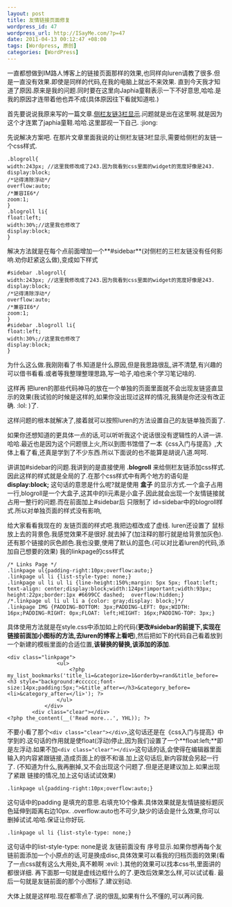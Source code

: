 ```yaml
--- 
layout: post
title: 友情链接页面修复
wordpress_id: 47
wordpress_url: http://ISayMe.com/?p=47
date: 2011-04-13 00:12:47 +08:00
tags: [Wordpress, 原创]
categories: [WordPress]
---
```

一直都想做到IM路人博客上的链接页面那样的效果,也同样向luren请教了很多.但是一直没有效果.即使是同样的代码,在我的电脑上就出不来效果.
直到今天我才知道了原因.原来是我的问题.同时要在这里向Japhia童鞋表示一下不好意思,哈哈.是我的原因才连带着他也弄不成(具体原因往下看就知道啦.)

首先要说说我原来写的一篇文章.[侧栏友链3栏显示](http://isayme.com/2011/04/33-three-column-friends-sidebar).问题就是出在这里啊.就是因为这个才连累了japhia童鞋.哈哈.这里鄙视一下自己. :jiong: 

先说解决方案吧. 在那片文章里面我说的让侧栏友链3栏显示,需要给侧栏的友链一个css样式.

    .blogroll{
    width:243px; //这里我修改成了243.因为我看到css里面的widget的宽度好像是243.
    display:block;
    /*记得清除浮动*/
    overflow:auto;
    /*兼容IE6*/
    zoom:1;
    }
    .blogroll li{
    float:left;
    width:30%;//这里我也修改了
    display:block;
    }
解决方法就是在每个点前面增加一个**#sidebar**(对侧栏的三栏友链没有任何影响.劝你赶紧这么做),变成如下样式

    #sidebar .blogroll{
    width:243px; //这里我修改成了243.因为我看到css里面的widget的宽度好像是243.
    display:block;
    /*记得清除浮动*/
    overflow:auto;
    /*兼容IE6*/
    zoom:1;
    }
    #sidebar .blogroll li{
    float:left;
    width:30%;//这里我也修改了
    display:block;
    }

为什么这么做.我刚刚看了书.知道是什么原因,但是我思路很乱,讲不清楚,有兴趣的可以借书看看.或者等我整理整理思路,写一哈子,咱也来个学习笔记啥的.

这样再 把luren的那些代码神马的放在一个单独的页面里面就不会出现友链竖直显示的效果(我试验的时候是这样的,如果你没出现过这样的情况,我猜是你还没有改正确. :lol: )了.

这样问题的根本就解决了,接着就可以按照luren的方法设置自己的友链单独页面了.

如果你还想知道的更具体一点的话,可以听听我这个说话很没有逻辑性的人讲一讲.哈哈.最近也是因为这个问题很上火,所以到图书馆借了一本《css入门与提高》,大体上看了看,还真是学到了不少东西.所以下面说的也不能算是胡说八道.呵呵.

讲讲加#sidebar的问题.我讲到的是直接使用 **.blogroll** 来给侧栏友链添加css样式.因此这样的样式就是全局的了.在那个css样式中有两个地方的语句是**display:block;** 这句话的意思是什么呢?就是使用 **盒子** 的显示方式.一个盒子占用一行,blogroll是一个大盒子,这其中的li元素是小盒子.因此就会出现一个友情链接就占用一整行的问题.而在前面加上#sidebar后 只限制了 id=sidebar中的blogroll样式.所以对单独页面的样式没有影响,

给大家看看我现在的  友链页面的样式吧.我把边框改成了虚线. luren还设置了 鼠标放上去的背景色.我感觉效果不是很好.就去掉了(加注释的那行就是给背景加灰色).还有那个链接的灰色颜色.我也没要,使用了默认的蓝色.(可以对比着luren的代码,添加自己想要的效果)
我的linkpage的css样式

    /* Links Page */
    .linkpage ul{padding-right:10px;overflow:auto;}
    .linkpage ul li {list-style-type: none;}
    .linkpage ul li ul li {line-height:150%;margin: 5px 5px; float:left; text-align: center;display:block;width:124px!important;width:93px; height:22px;border:1px #6699CC dashed;  overflow:hidden;}
    /*.linkpage ul li ul li a {color: gray;display: block;}*/
    .linkpage IMG {PADDING-BOTTOM: 3px;PADDING-LEFT: 0px;WIDTH: 16px;PADDING-RIGHT: 0px;FLOAT: left;HEIGHT: 16px;PADDING-TOP: 3px;}

具体使用方法就是在style.css中添加如上的代码(**更改#sidebar的前提下,实现在链接前面加小图标的方法,去luren的博客上看吧**),然后把如下的代码自己看着放到一个新建的模板里面的合适位置,**该替换的替换,该添加的添加**.

    <div class="linkpage">
                    <ul>
                        <?php my_list_bookmarks('title_li=&categorize=1&orderby=rand&title_before=<h3 style="background:#cccccc;font-size:14px;padding:5px;">&title_after=</h3>&category_before=<li>&category_after=</li>'); ?>
                    </ul>
                </div>
            <div class="clear"></div>
    <?php the_content(__('Read more...', YHL)); ?>

不要小看了那个`<div class="clear"></div>`,这句话还是在《css入门与提高》中学到的.这句话的作用就是使float(浮动)停止,因为我们设置了一个**float:left;**即是左浮动.如果不加`<div class="clear"></div>`这句话的话,会使得在编辑器里面输入的内容紧跟链接,造成页面上的很不和谐.加上这句话后,新内容就会另起一行了.
(不知道为什么,我再删掉,又不会出现这个问题了.但是还是建议加上.如果出现了紧跟 链接的情况,加上这句话试试效果)

    .linkpage ul{padding-right:10px;overflow:auto;}

这句话中的padding 是填充的意思.右填充10个像素.具体效果就是友情链接标题灰色延伸到距离右边10px. 
.overflow:auto也不可少,缺少的话会是什么效果,你可以删掉试试.哈哈.保证让你好玩.

    .linkpage ul li {list-style-type: none;}

这句话中的list-style-type: none是说 友链前面没有 序号显示.如果你想再每个友链前面添加一个小原点的话,可是换成disc,具体效果可以看我的归档页面的效果(看了一点css就有这么大用处,真不赖啊  :evil: ).其他的效果可以找本css书,里面讲的都很详细.
再下面那一句就是虚线边框什么的了.更改后效果怎么样,可以试试看.
最后一句就是友链前面的那个小图标了.建议别动.

大体上就是这样啦.现在都零点了.说的很乱,如果有什么不懂的,可以再问我.
